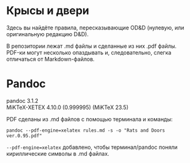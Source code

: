 # Крысы и двери

Здесь вы найдёте правила, пересказывающие OD&D (нулевую, или оригинальную редакцию D&D).

В репозитории лежат .md файлы и сделанные из них .pdf файлы.  
PDF-ки могут несколько опаздывать и, следовательно, слегка отличаться от Markdown-файлов.

# Pandoc

pandoc 3.1.2  
MiKTeX-XETEX 4.10.0 (0.999995) (MiKTeX 23.5)

PDF сделаны из .md файлов с помощью терминала и команды:

`pandoc --pdf-engine=xelatex rules.md -s -o "Rats and Doors ver.0.95.pdf"`

`--pdf-engine=xelatex` добавлено, чтобы терминал/pandoc поняли кириллические символы в .md файлах. 
